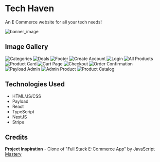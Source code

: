# Tech Haven
An E Commerce website for all your tech needs!

![banner_image](https://i.imgur.com/58bKcSw.png)

## Image Gallery
![Categories](https://i.imgur.com/6jLzowc.png)
![Deals](https://i.imgur.com/GRNLDIa.png)
![Footer](https://i.imgur.com/iTJvFdd.png)
![Create Account](https://i.imgur.com/PmowA1f.png)
![Login](https://i.imgur.com/XjqriLa.png)
![All Products](https://i.imgur.com/KrRdpU3.png)
![Product Card](https://i.imgur.com/61K4AAU.png)
![Cart Page](https://i.imgur.com/lIKYgEq.png)
![Checkout](https://i.imgur.com/DESimsT.png)
![Order Confirmation](https://i.imgur.com/rqy6LS7.png)
![Payload Admin](https://i.imgur.com/CSz4CGc.png)
![Admin Product](https://i.imgur.com/br8Oq85.png)
![Product Catalog](https://i.imgur.com/zzQiXre.png)

## Technologies Used
* HTML/JS/CSS
* Payload
* React
* TypeScript
* NextJS
* Stripe

## Credits

**Project Inspiration** - Clone of ["Full Stack E-Commerce App"](https://www.youtube.com/watch?v=3JUsg-WsU9o&t=7562s) by [JavaScript Mastery](https://www.youtube.com/@javascriptmastery)
